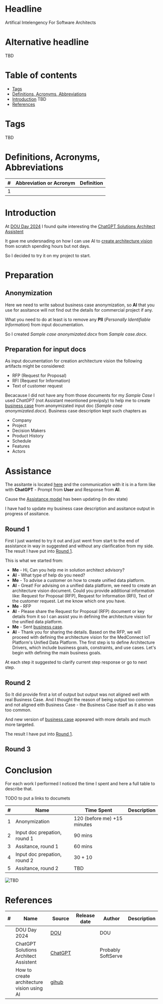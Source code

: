 # Headline

Artifical Intelengency For Software Architects

# Alternative headline

TBD

# Table of contents

- [Tags](./AIForSWArchitects_en.md#tags)
- [Definitions, Acronyms, Abbreviations](./AIForSWArchitects_en.md#definitions-acronyms-abbreviations)
- [Introduction](./AIForSWArchitects_en.md#introduction)
TBD
- [References](./AIForSWArchitects_en.md#references)

# Tags

TBD

# Definitions, Acronyms, Abbreviations

| # | Abbreviation or Acronym | Definition     |
| - | ------------------------|:--------------:|
| 1 |

# Introduction

At [DOU Day 2024](https://dou.ua/dou-day-2024/) I found quite interesting the [ChatGPT Solutions Architect Assistent](https://chatgpt.com/g/g-J6uBbvDrm-solutions-architect-assistent)

It gave me undersnading on how I can use AI to [create architecture vision](https://github.com/dovchar/architecture-vision-GPTs?tab=readme-ov-file) from scratch spending hours but not days.  

So I decided to try it on my project to start.

# Preparation

## Anonymization

Here we need to write sabout business case anonymization, so **AI** that you use for assitance will not find out the details for commercial project if any.

What you need to do at least is to remove any **PII** (*Personally Identifiable Information*) from input documentation.

So I created *Sample case anonymizated.docx* from *Sample case.docx*.

## Preparation for input docs

As input documentation for creation architecture vision the following artifacts might be considered:

- RFP (Request for Proposal)
- RFI (Request for Information)
- Text of customer request

Becacause I did not have any from those documents for my *Sample Case* I used *ChatGPT* (not Assistant meontioned previpsly) to help me to create [business case](./AIForSWArchitects_BusinessCase_Round1_en.md) from anonymizated input doc (*Sample case anonymizated.docx*).
Business case description kept such chapters as

- Company
- Project
- Decision Makers
- Product History
- Schedule
- Features
- Actors

# Assistance

The assitante is located [here](https://chatgpt.com/g/g-J6uBbvDrm-solutions-architect-assistent) and the communication with it is in a form like with **ChatGPT** - Prompt from **User** and Response from **AI**.

Cause the [Assistance model](https://chatgpt.com/g/g-J6uBbvDrm-solutions-architect-assistent) has been updating (in dev state)

I have had to update my business case description and assitance output in progress of assitance.

## Round 1

First I just wanted to try it out and just went from start to the end of assistance in way in suggested and without any clarification from my side. The result I have put into [Round 1](./AIForSWArchitects_Assistance_Round1.md).

This is what we started from:

- **Me** - Hi, Can you help me in solution architect advisory?
- **AI** - What type of help do you need?
- **Me** - To advise a customer on how to create unified data platform.
- **AI** - Great! For advising on a unified data platform, we need to create an architecture vision document. Could you provide additional information like: Request for Proposal (RFP), Request for Information (RFI), Text of the customer request. Let me know which one you have.
- **Me** - RFP
- **AI** - Please share the Request for Proposal (RFP) document or key details from it so I can assist you in defining the architecture vision for the unified data platform.
- **Me** - Sent [business case](./AIForSWArchitects_BusinessCase_Round1_en.md).
- **AI** - Thank you for sharing the details. Based on the RFP, we will proceed with defining the architecture vision for the MedConnect IoT Platform's Unified Data Platform. The first step is to define Architecture Drivers, which include business goals, constraints, and use cases. Let's begin with defining the main business goals.

At each step it suggested to clarify current step response or go to next step.

## Round 2

So It did provide first a lot of output but output was not aligned well with real Business Case. And I thought the reason of being output too common and not aligned eith Business Case - the Business Case itself as it also was too common.

And new version of [business case](./AIForSWArchitects_BusinessCase_Round2_en.md) appeared with more details and much more targeted.

The result I have put into [Round 1](./AIForSWArchitects_Assistance_Round2.md).

## Round 3

# Conclusion

For each work I performed I noticed the time I spent and here a full table to describe that.

TODO to put a links to documets

| # | Name                 | Time Spent | Description   |
| - | ---------------------|------------|:-------------:|
| 1 | Anonymization        | 120 (before me) +15 minutes | |
| 2 | Input doc prepation, round 1 | 90 mins | |
| 3 | Assitance, round 1 | 60 mins  | |
| 4 | Input doc prepation, round 2 | 30 + 10 | |
| 5 | Assitance, round 2 | TBD  | |

<img src="./Images/TBD.jpg" alt="TBD" />

# References

| # | Name                 | Source                | Release date           |  Author                 | Description   |
| - | ---------------------|---------------------- |----------------------- | ----------------------- |:-------------:|
|   | DOU Day 2024         | [DOU](https://dou.ua/dou-day-2024/) |  | DOU | |
|   | ChatGPT Solutions Architect Assistent | [ChatGPT](https://chatgpt.com/g/g-J6uBbvDrm-solutions-architect-assistent) | | Probably SoftServe | |
|   | How to create architecture vision using AI | [gihub](https://github.com/dovchar/architecture-vision-GPTs) | | | |
